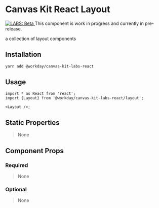 # Canvas Kit React Layout

<a href="https://github.com/Workday/canvas-kit/tree/master/modules/labs-react/README.md">
  <img src="https://img.shields.io/badge/LABS-beta-orange" alt="LABS: Beta" />
</a>  This component is work in progress and currently in pre-release.

a collection of layout components

## Installation

```sh
yarn add @workday/canvas-kit-labs-react
```

## Usage

```tsx
import * as React from 'react';
import {Layout} from '@workday/canvas-kit-labs-react/layout';

<Layout />;
```

## Static Properties

> None

## Component Props

### Required

> None

### Optional

> None
